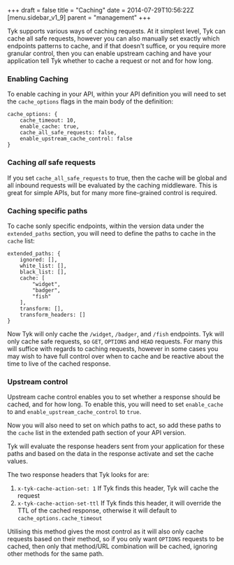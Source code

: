 +++
draft = false
title = "Caching"
date = 2014-07-29T10:56:22Z
[menu.sidebar_v1_9]
    parent = "management"
+++

Tyk supports various ways of caching requests. At it simplest level, Tyk can cache all safe requests,
however you can also manually set exactly which endpoints patterns to cache, and if that doesn't suffice, or you
require more granular control, then you can enable upstream caching and have your application tell Tyk whether to cache
a request or not and for how long.

### Enabling Caching

To enable caching in your API, within your API definition you will need to set the `cache_options` flags in the main body of the definition:

	cache_options: {
	    cache_timeout: 10,
	    enable_cache: true,
	    cache_all_safe_requests: false,
	    enable_upstream_cache_control: false
  	}

### Caching *all* safe requests

If you set `cache_all_safe_requests` to true, then the cache will be global and all inbound requests will be evaluated by the caching middleware. This
is great for simple APIs, but for many more fine-grained control is required.

### Caching specific paths

To cache sonly specific endpoints, within the version data under the `extended_paths` section,
you will need to define the paths to cache in the `cache` list:

	extended_paths: {
		ignored: [],
		white_list: [],
		black_list: [],
		cache: [
			"widget",
			"badger",
			"fish"
		],
		transform: [],
		transform_headers: []
    }

Now Tyk will only cache the `/widget`, `/badger`, and `/fish` endpoints. Tyk will only cache safe requests, so `GET`, `OPTIONS` and `HEAD` requests. For many
this will suffice with regards to caching requests, however in some cases you may wish to have full control over when to cache and be reactive about
the time to live of the cached response.

### Upstream control

Upstream cache control enables you to set whether a response should be cached, and for how long. To enable this, you will need to set
`enable_cache` to and `enable_upstream_cache_control` to `true`.

Now you will also need to set on which paths to act, so add these paths to the `cache` list in the extended path section of your API version.

Tyk will evaluate the response headers sent from your application for these paths and based on the data in the response activate and set the cache
values.

The two response headers that Tyk looks for are:

1. `x-tyk-cache-action-set: 1` If Tyk finds this header, Tyk will cache the request
2. `x-tyk-cache-action-set-ttl` If Tyk finds this header, it will override the TTL of the cached response, otherwise it will default to `cache_options.cache_timeout`

Utilising this method gives the most control as it will also only cache requests based on their method, so if you only want `OPTIONS` requests
to be cached, then only that method/URL combination will be cached, ignoring other methods for the same path.

